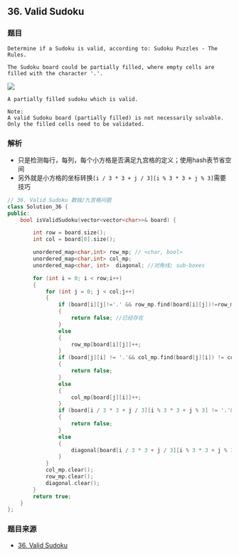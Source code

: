## 36. Valid Sudoku

### 题目

```
Determine if a Sudoku is valid, according to: Sudoku Puzzles - The Rules.

The Sudoku board could be partially filled, where empty cells are filled with the character '.'.

```
![](http://images2017.cnblogs.com/blog/864046/201802/864046-20180201104305781-2031071993.png)
```
A partially filled sudoku which is valid.

Note:
A valid Sudoku board (partially filled) is not necessarily solvable. Only the filled cells need to be validated.

```

### 解析

- 只是检测每行，每列，每个小方格是否满足九宫格的定义；使用hash表节省空间
- 另外就是小方格的坐标转换`[i / 3 * 3 + j / 3][i % 3 * 3 + j % 3]`需要技巧

```C++
// 36. Valid Sudoku 数独/九宫格问题
class Solution_36 {
public:
	bool isValidSudoku(vector<vector<char>>& board) {

		int row = board.size();
		int col = board[0].size();

		unordered_map<char,int> row_mp; // <char, bool>
		unordered_map<char,int> col_mp;
		unordered_map<char, int>  diagonal; //对角线; sub-boxes

		for (int i = 0; i < row;i++)
		{
			for (int j = 0; j < col;j++)
			{
				if (board[i][j]!='.' && row_mp.find(board[i][j])!=row_mp.end())
				{
					return false; //已经存在
				}
				else
				{
					row_mp[board[i][j]]++;
				}
				if (board[j][i] != '.'&& col_mp.find(board[j][i]) != col_mp.end())
				{
					return false;
				}
				else
				{
					col_mp[board[j][i]]++;
				}
				if (board[i / 3 * 3 + j / 3][i % 3 * 3 + j % 3] != '.'&& diagonal.find(board[i / 3 * 3 + j / 3][i % 3 * 3 + j % 3]) != diagonal.end()) // //第i个九宫格第j个格子
				{
					return false;
				}
				else
				{
					diagonal[board[i / 3 * 3 + j / 3][i % 3 * 3 + j % 3]]++;
				}
			}
			col_mp.clear();
			row_mp.clear();
			diagonal.clear();
		}
		return true;
	}
};
```

### 题目来源

- [36. Valid Sudoku](https://leetcode.com/problems/valid-sudoku/description/)
